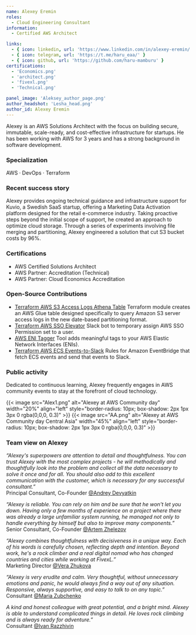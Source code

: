 ```yaml
---
name: Alexey Eremin
roles:
  - Cloud Engineering Consultant
information:
  - Certified AWS Architect

links:
  - { icon: linkedin, url: 'https://www.linkedin.com/in/alexey-eremin/' }
  - { icon: telegram, url: 'https://t.me/haru_eaa/' }
  - { icon: github, url: 'https://github.com/haru-mamburu' } 
certifications:
  - 'Economics.png'
  - 'architect.png'
  - 'fivexl.png'
  - 'Technical.png'

panel_image: 'Aleksey_author_page.png'
author_headshot: 'Lesha_head.png'
author_id: Alexey Eremin
---
```

Alexey is an AWS Solutions Architect with the focus on building secure, immutable, scale-ready, and cost-effective infrastructure for startups. He has been working with AWS for 3 years and has a strong background in software development.
### Specialization
AWS · DevOps · Terraform
### Recent success story
Alexey provides ongoing technical guidance and infrastructure support for  Kuvio, a Swedish SaaS startup, offering a Marketing Data Activation platform designed for the retail e-commerce industry.
Taking proactive steps beyond the initial scope of support, he created an approach to optimize cloud storage.  Through a series of experiments involving file merging and partitioning, Alexey engineered a solution that cut S3 bucket costs by 96%. 

### Certifications
- AWS Certified Solutions Architect
- AWS Partner: Accreditation (Technical)
- AWS Partner: Cloud Economics Accreditation

### Open-Source Contributions
 - [Terraform AWS S3 Access Logs Athena Table](https://github.com/fivexl/terraform-aws-s3-access-logs-athena-table) Terraform module creates an AWS Glue table designed specifically to query Amazon S3 server access logs in the new date-based partitioning format.
 - [Terraform AWS SSO Elevator](https://github.com/fivexl/terraform-aws-sso-elevator) Slack bot to temporary assign AWS SSO Permission set to a user.
 - [AWS ENI Tagger](https://github.com/fivexl/aws-eni-tagger) Tool adds meaningful tags to your AWS Elastic Network Interfaces (ENIs).
 - [Terraform AWS ECS Events-to-Slack](https://github.com/fivexl/terraform-aws-ecs-events-to-slack) Rules for Amazon EventBridge that fetch ECS events and send that events to Slack.  

### Public activity
Dedicated to continuous learning, Alexey frequently engages in AWS community events to stay at the forefront of cloud technology.  

{{< image src="Alex1.png" alt="Alexey at AWS Community day" width="20%" align="left" style="border-radius: 10px; box-shadow: 2px 1px 3px 0 rgba(0,0,0, 0.3)" >}} {{< image src="AA.png" alt="Alexey at AWS Community day Central Asia" width="45%" align="left" style="border-radius: 10px; box-shadow: 2px 1px 3px 0 rgba(0,0,0, 0.3)" >}}

### Team view on Alexey
*“Alexey's superpowers are attention to detail and thoughtfulness. You can trust Alexey with the most complex projects - he will methodically and thoughtfully look into the problem and collect all the data necessary to solve it once and for all. You should also add to this excellent communication with the customer, which is necessary for any successful consultant.”*  
Principal Consultant, Co-Founder [@Andrey Devyatkin](https://www.linkedin.com/in/andreydevyatkin/)


*“Alexey is reliable. You can rely on him and be sure that he won't let you down. Having only a few months of experience on a project where there was already a large unfamiliar system running, he managed not only to handle everything by himself but also to improve many components.”*  
Senior Consultant, Co-Founder [@Artem Zhelezov](https://www.linkedin.com/in/artem-zhelezov-70228093/)


*“Alexey combines thoughtfulness with decisiveness in a unique way. Each of his words is carefully chosen, reflecting depth and intention. Beyond work, he's a rock climber and a real digital nomad who has changed countries and cities while working at FivexL.”*  
Marketing Director [@Vera Zhukova](https://www.linkedin.com/in/zhukovavera/)  


*“Alexey is very erudite and calm. Very thoughtful, without unnecessary emotions and panic, he would always find a way out of any situation. Responsive, always supportive, and easy to talk to on any topic.”*  
Consultant [@Maria Zubchenko](https://www.linkedin.com/in/mariazubchenko/)  


*A kind and honest colleague with great potential, and a bright mind. Alexey is able to understand complicated things in detail. He loves rock climbing and is always ready for adventure.”*  
Consultant [@Ivan Razzhivin](https://www.linkedin.com/in/ivan-razzhivin-97ab61240/)  


